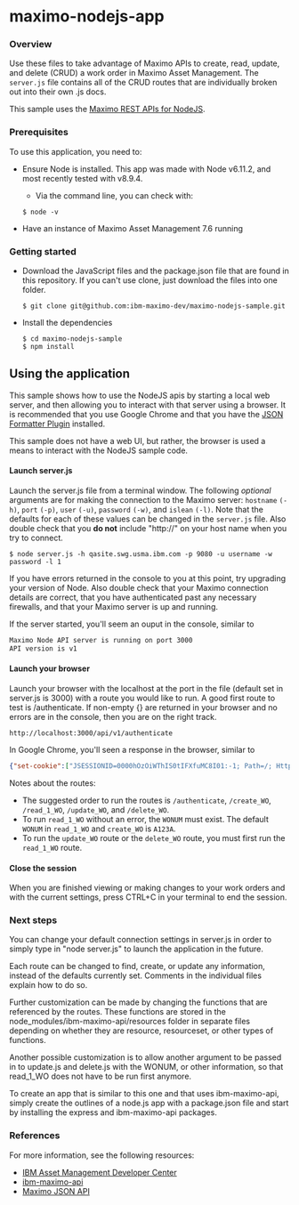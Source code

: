 # maximo-nodejs-app

### Overview

Use these files to take advantage of Maximo APIs to create, read, update, and delete (CRUD) a work order in Maximo Asset Management. The `server.js` file contains all of the CRUD routes that are individually broken out into their own .js docs.

This sample uses the [Maximo REST APIs for NodeJS](https://github.com/ibm-maximo-dev/maximo-nodejs-rest-client).

### Prerequisites

To use this application, you need to:
* Ensure Node is installed. This app was made with Node v6.11.2, and most recently tested with v8.9.4.
	* Via the command line, you can check with:
	```
	$ node -v
	```
	
* Have an instance of Maximo Asset Management 7.6 running

### Getting started

* Download the JavaScript files and the package.json file that are found in this repository. If you can't use clone, just download the files into one folder. 

	```
	$ git clone git@github.com:ibm-maximo-dev/maximo-nodejs-sample.git
	```

* Install the dependencies 

	```
	$ cd maximo-nodejs-sample
	$ npm install
	```

## Using the application

This sample shows how to use the NodeJS apis by starting a local web server, and then allowing you to interact with that server using a browser.  It is recommended that you use Google Chrome and that you have the [JSON Formatter Plugin](https://github.com/callumlocke/json-formatter) installed.

This sample does not have a web UI, but rather, the browser is used a means to interact with the NodeJS sample code.

#### Launch server.js

Launch the server.js file from a terminal window. The following *optional* arguments are for making the connection to the Maximo server: `hostname` `(-h)`, `port` `(-p)`, `user` `(-u)`, `password` `(-w)`, and `islean` `(-l)`. Note that the defaults for each of these values can be changed in the `server.js` file. Also double check that you **do not** include "http://" on your host name when you try to connect.

```
$ node server.js -h qasite.swg.usma.ibm.com -p 9080 -u username -w password -l 1
```
If you have errors returned in the console to you at this point, try upgrading your version of Node. Also double check that your Maximo connection details are correct, that you have authenticated past any necessary firewalls, and that your Maximo server is up and running.

If the server started, you'll seem an ouput in the console, similar to

```bash
Maximo Node API server is running on port 3000
API version is v1
```

#### Launch your browser
 
Launch your browser with the localhost at the port in the file (default set in server.js is 3000) with a route you would like to run. A good first route to test is /authenticate. If non-empty {} are returned in your browser and no errors are in the console, then you are on the right track.

```
http://localhost:3000/api/v1/authenticate
```
In Google Chrome, you'll seen a response in the browser, similar to
```json
{"set-cookie":["JSESSIONID=0000hOzOiWThIS0tIFXfuMC8I01:-1; Path=/; HttpOnly"]}
```

Notes about the routes:
* The suggested order to run the routes is `/authenticate`, `/create_WO`, `/read_1_WO`, `/update_WO`, and `/delete_WO`.
* To run `read_1_WO` without an error, the `WONUM` must exist. The default `WONUM` in `read_1_WO` and `create_WO` is `A123A`. 
* To run the `update_WO` route or the `delete_WO` route, you must first run the `read_1_WO` route. 

#### Close the session

When you are finished viewing or making changes to your work orders and with the current settings, press CTRL+C in your terminal to end the session.

### Next steps

You can change your default connection settings in server.js in order to simply type in "node server.js" to launch the application in the future.

Each route can be changed to find, create, or update any information, instead of the defaults currently set. Comments in the individual files explain how to do so. 

Further customization can be made by changing the functions that are referenced by the routes. These functions are stored in the node_modules/ibm-maximo-api/resources folder in separate files depending on whether they are resource, resourceset, or other types of functions. 

Another possible customization is to allow another argument to be passed in to update.js and delete.js with the WONUM, or other information, so that read_1_WO does not have to be run first anymore.

To create an app that is similar to this one and that uses ibm-maximo-api, simply create the outlines of a node.js app with a package.json file and start by installing the express and ibm-maximo-api packages. 

### References

For more information, see the following resources:

* [IBM Asset Management Developer Center](https://developer.ibm.com/iot/asset-management/)
* [ibm-maximo-api](https://github.com/ibm-maximo-dev/maximo-nodejs-rest-client)
* [Maximo JSON API](https://www.ibm.com/developerworks/community/wikis/home?lang=en#!/wiki/IBM%20Maximo%20Asset%20Management/page/Maximo%20JSON%20API)
